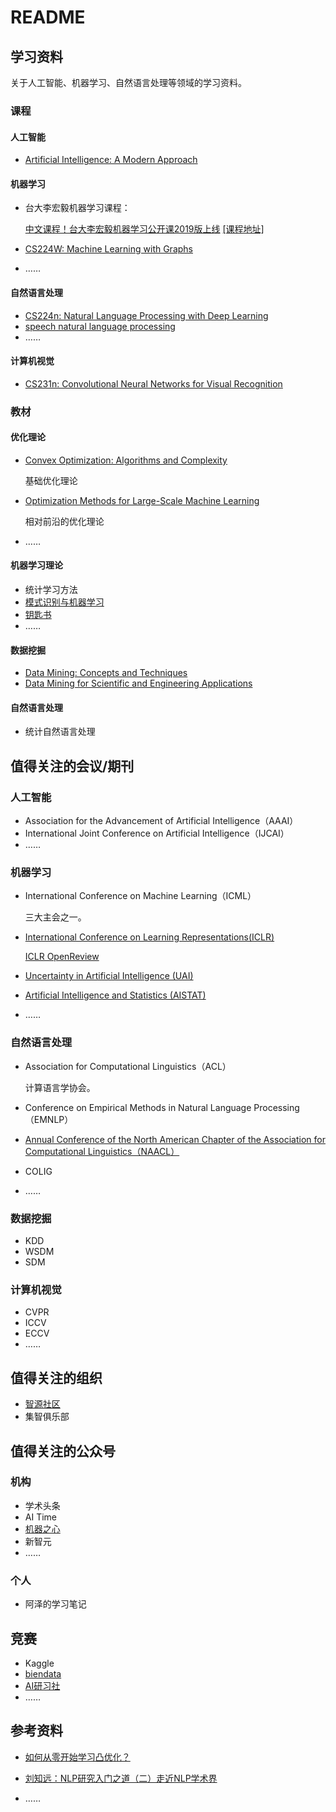 # README

## 学习资料

关于人工智能、机器学习、自然语言处理等领域的学习资料。

### 课程

#### 人工智能

- [Artificial Intelligence: A Modern Approach](http://aima.cs.berkeley.edu)

#### 机器学习

- 台大李宏毅机器学习课程：

  [中文课程！台大李宏毅机器学习公开课2019版上线](https://zhuanlan.zhihu.com/p/59655414) [[课程地址]](http://speech.ee.ntu.edu.tw/~tlkagk/courses_ML19.html)

- [CS224W: Machine Learning with Graphs](http://web.stanford.edu/class/cs224w/)

- ……

#### 自然语言处理

- [CS224n: Natural Language Processing with Deep Learning](http://web.stanford.edu/class/cs224n/)
- [speech natural language processing](https://web.stanford.edu/~jurafsky/slp3/)
- ……

#### 计算机视觉

- [CS231n: Convolutional Neural Networks for Visual Recognition](http://cs231n.stanford.edu)

### 教材

#### 优化理论

- [Convex Optimization: Algorithms and Complexity](https://arxiv.org/pdf/1405.4980.pdf)

  基础优化理论

- [Optimization Methods for Large-Scale Machine Learning](https://arxiv.org/abs/1606.04838)

  相对前沿的优化理论
  
- ……

#### 机器学习理论

- 统计学习方法
- [模式识别与机器学习](https://mp.weixin.qq.com/s?__biz=MzAxNTAwNjQzNw==&mid=2448608789&idx=2&sn=464793e01a519fa1f8775efa5f98ae5b&chksm=8f8cc19fb8fb4889d8b0d07de7542eb339db37416d6948998420d7ec7c2268fd470f0a58376b&mpshare=1&scene=1&srcid=011252huOY0qdgkBk0qBAp7R&sharer_sharetime=1610622024138&sharer_shareid=a29e67d573c277c0602beca884af1c7e#rd)
- [钥匙书](https://github.com/datawhalechina/key-book)
- ……

#### 数据挖掘

- [Data Mining: Concepts and Techniques](https://books.google.co.jp/books?hl=zh-CN&lr=&id=pQws07tdpjoC&oi=fnd&pg=PP1&ots=tADw3-ry22&sig=JpjZzC5hj4rI9KEyiCmMpZa0hFU#v=onepage&q&f=false)
- [Data Mining for Scientific and Engineering Applications](https://link.springer.com/book/10.1007/978-1-4615-1733-7) 

#### 自然语言处理

- 统计自然语言处理

## 值得关注的会议/期刊

### 人工智能

- Association for the Advancement of Artificial Intelligence（AAAI）
- International Joint Conference on Artificial Intelligence（IJCAI）
- ……

### 机器学习

- International Conference on Machine Learning（ICML）

  三大主会之一。

- [International Conference on Learning Representations(ICLR)](https://iclr.cc)

  [ICLR OpenReview](https://openreview.net/group?id=ICLR.cc/2020/Conference)

- [Uncertainty in Artificial Intelligence (UAI)](https://www.auai.org/uai2020/)

- [Artificial Intelligence and Statistics (AISTAT)](http://aistats.org/aistats2021/)

- ……

### 自然语言处理

- Association for Computational Linguistics（ACL）

  计算语言学协会。

- Conference on Empirical Methods in Natural Language Processing（EMNLP）

- [Annual Conference of the North American Chapter of the Association for Computational Linguistics（NAACL）](https://2021.naacl.org)

- COLIG

- ……

### 数据挖掘

- KDD
- WSDM
- SDM

### 计算机视觉

- CVPR
- ICCV
- ECCV
- ……

## 值得关注的组织

- [智源社区](https://hub.baai.ac.cn)
- 集智俱乐部

## 值得关注的公众号

### 机构

- 学术头条
- AI Time
- [机器之心](https://www.jiqizhixin.com/)
- 新智元
- ……

### 个人

- 阿泽的学习笔记


## 竞赛

- Kaggle
- [biendata](https://www.biendata.xyz)
- [AI研习社](https://www.yanxishe.com/?navVer=4)
- ……

## 参考资料

- [如何从零开始学习凸优化？](https://www.zhihu.com/question/68418633)

- [刘知远：NLP研究入门之道（二）走近NLP学术界](https://cloud.tencent.com/developer/article/1421004)

- ……